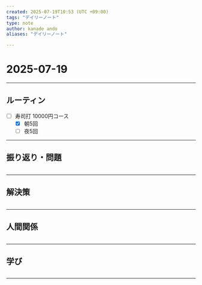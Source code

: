 ```yaml
---
created: 2025-07-19T10:53 (UTC +09:00)
tags: "デイリーノート"
type: note
author: kanade ando
aliases: "デイリーノート"

---
```


# 2025-07-19
---
## ルーティン
- [ ] 寿司打 10000円コース
	- [x] 朝5回
	- [ ] 夜5回
---
## 振り返り・問題
```plain text

```
---
## 解決策
```plain text

```
---
## 人間関係
```plain text

```
---
## 学び
```plain text

```
---

